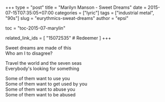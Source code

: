 +++
type       = "post"
title      = "Marilyn Manson - Sweet Dreams"
date       = 2015-07-15T07:35:05+07:00
categories = ["lyric"]
tags       = ["industrial metal", "90s"]
slug       = "eurythmics-sweat-dreams"
author     = "epsi"

toc        = "toc-2015-07-marylin"

related_link_ids = [
  "15072535"  # Redeemer
]
+++

Sweet dreams are made of this\
Who am I to disagree?

Travel the world and the seven seas\
Everybody's looking for something
<!--more-->

Some of them want to use you\
Some of them want to get used by you\
Some of them want to abuse you\
Some of them want to be abused

